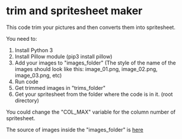 # trim and spritesheet maker

This code trim your pictures and then converts them into spritesheet.

You need to:

1. Install Python 3
2. Install Pillow module (pip3 install pillow)
3. Add your images to "images_folder"
	(The style of the name of the images should look like this:
	image_01.png, image_02.png, image_03.png, etc)
4. Run code
5. Get trimmed images in "trims_folder"
6. Get your spritesheet from the folder where the code is in it. (root directory)

You could change the "COL_MAX" variable for the column number of spritesheet.

The source of images inside the "images_folder" is [here](https://www.gameart2d.com/cute-girl-free-sprites.html)
